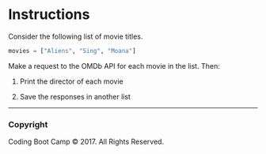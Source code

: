 # Instructions

Consider the following list of movie titles.

```python
movies = ["Aliens", "Sing", "Moana"]
```

Make a request to the OMDb API for each movie in the list. Then:

1. Print the director of each movie

2. Save the responses in another list

- - -

### Copyright

Coding Boot Camp © 2017. All Rights Reserved.
